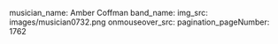 musician_name: Amber Coffman
band_name: 
img_src: images/musician0732.png
onmouseover_src: 
pagination_pageNumber: 1762